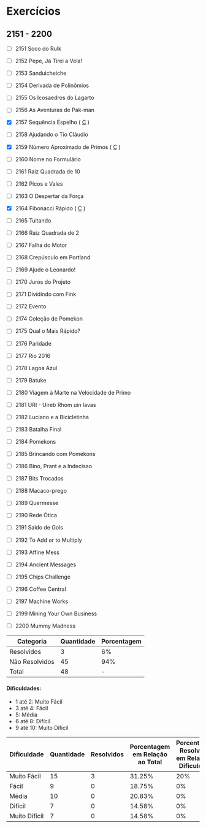 # Exercícios
## 2151 - 2200

- [ ] 2151	Soco do Rulk
- [ ] 2152	Pepe, Já Tirei a Vela!
- [ ] 2153	Sanduicheiche
- [ ] 2154	Derivada de Polinômios
- [ ] 2155	Os Icosaedros do Lagarto
- [ ] 2156	As Aventuras de Pak-man
- [x] 2157	Sequência Espelho ( [C](https://github.com/thiagoeletronicag7/BeeCrowd/blob/main/C%C3%B3digos/2151%20-%202200/2157%20-%20Sequ%C3%AAncia%20Espelho/2157%20-%20Sequ%C3%AAncia%20Espelho.c) )
- [ ] 2158	Ajudando o Tio Cláudio
- [x] 2159	Número Aproximado de Primos ( [C](https://github.com/thiagoeletronicag7/BeeCrowd/blob/main/C%C3%B3digos/2151%20-%202200/2159%20-%20N%C3%BAmero%20Aproximado%20de%20Primos/2159%20-%20N%C3%BAmero%20Aproximado%20de%20Primos.c) )
- [ ] 2160	Nome no Formulário
- [ ] 2161	Raiz Quadrada de 10
- [ ] 2162	Picos e Vales
- [ ] 2163	O Despertar da Força
- [x] 2164	Fibonacci Rápido ( [C](https://github.com/thiagoeletronicag7/BeeCrowd/blob/main/C%C3%B3digos/2151%20-%202200/2164%20-%20Fibonacci%20R%C3%A1pido/2164%20-%20Fibonacci%20R%C3%A1pido.c) )
- [ ] 2165	Tuitando
- [ ] 2166	Raiz Quadrada de 2
- [ ] 2167	Falha do Motor
- [ ] 2168	Crepúsculo em Portland
- [ ] 2169	Ajude o Leonardo!
- [ ] 2170	Juros do Projeto
- [ ] 2171	Dividindo com Fink
- [ ] 2172	Evento
- [ ] 2174	Coleção de Pomekon
- [ ] 2175	Qual o Mais Rápido?
- [ ] 2176	Paridade
- [ ] 2177	Rio 2016
- [ ] 2178	Lagoa Azul
- [ ] 2179	Batuke
- [ ] 2180	Viagem à Marte na Velocidade de Primo
- [ ] 2181	URI - Uireb Rhom uin Iavas
- [ ] 2182	Luciano e a Bicicletinha
- [ ] 2183	Batalha Final
- [ ] 2184	Pomekons
- [ ] 2185	Brincando com Pomekons
- [ ] 2186	Bino, Prant e a Indecisao
- [ ] 2187	Bits Trocados
- [ ] 2188	Macaco-prego
- [ ] 2189	Quermesse
- [ ] 2190	Rede Ótica
- [ ] 2191	Saldo de Gols
- [ ] 2192	To Add or to Multiply
- [ ] 2193	Affine Mess
- [ ] 2194	Ancient Messages
- [ ] 2195	Chips Challenge
- [ ] 2196	Coffee Central
- [ ] 2197	Machine Works
- [ ] 2199	Mining Your Own Business
- [ ] 2200	Mummy Madness



| Categoria  | Quantidade | Porcentagem |
| ------------- | ------------- | ------------- |
| Resolvidos | 3 | 6% |
| Não Resolvidos  | 45 | 94% |
| Total  | 48 | - |

#### Dificuldades:
- 1 até 2: Muito Fácil
- 3 até 4: Fácil
- 5: Média
- 6 até 8: Difícil
- 9 até 10: Muito Difícil

| Dificuldade | Quantidade | Resolvidos | Porcentagem em Relação ao Total | Porcentagem Resolvidos em Relação à Dificuldade|
| ------------- | ------------- | ------------- | ------------- | ------------- |
| Muito Fácil | 15 | 3 | 31.25% | 20% |
| Fácil | 9 | 0 | 18.75% | 0% |
| Média | 10 | 0 | 20.83% | 0% |
| Difícil | 7 | 0 | 14.58% | 0% |
| Muito Difícil | 7 | 0 | 14.58% | 0% |
